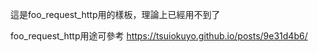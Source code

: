 這是foo_request_http用的樣板，理論上已經用不到了

foo_request_http用途可參考
https://tsuiokuyo.github.io/posts/9e31d4b6/
